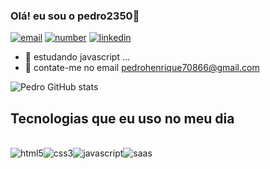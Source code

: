 ### Olá! eu sou o pedro2350👋


[![email](https://img.shields.io/badge/Gmail-D14836?style=for-the-badge&logo=gmail&logoColor=white)](pedrohenrique70866@gmail.com)
[![number](https://img.shields.io/badge/WhatsApp-25D366?style=for-the-badge&logo=whatsapp&logoColor=white)](+55(19)98747-2350)
[![linkedin](https://img.shields.io/badge/LinkedIn-0077B5?style=for-the-badge&logo=linkedin&logoColor=white)](https://www.linkedin.com/in/pedro-nogueira-15b86522b/)

- 🌱 estudando javascript ...
-  💬 contate-me no email pedrohenrique70866@gmail.com

![Pedro GitHub stats](https://github-readme-stats.vercel.app/api?username=pedro2350&show_icons=true&theme=dark)

## Tecnologias que eu uso no meu dia

<div style="display: inline_block"><br/>
<img align= "center" alt= "html5" src="https://img.shields.io/badge/HTML5-E34F26?style=for-the-badge&logo=html5&logoColor=white
"/><img align= "center" alt= "css3" src="https://img.shields.io/badge/CSS3-1572B6?style=for-the-badge&logo=css3&logoColor=white
"/><img align= "center" alt= "javascript" src="https://img.shields.io/badge/JavaScript-323330?style=for-the-badge&logo=javascript&logoColor=F7DF1E
"/><img align= "center" alt= "saas" src="https://img.shields.io/badge/Sass-CC6699?style=for-the-badge&logo=sass&logoColor=white
"/>
<div>




